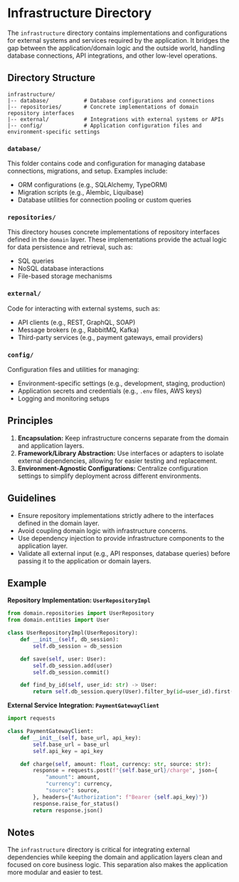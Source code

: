 # Infrastructure Directory

The `infrastructure` directory contains implementations and configurations for external systems and services required by the application. It bridges the gap between the application/domain logic and the outside world, handling database connections, API integrations, and other low-level operations.

## Directory Structure

```
infrastructure/
|-- database/           # Database configurations and connections
|-- repositories/       # Concrete implementations of domain repository interfaces
|-- external/           # Integrations with external systems or APIs
|-- config/             # Application configuration files and environment-specific settings
```

### `database/`
This folder contains code and configuration for managing database connections, migrations, and setup. Examples include:
- ORM configurations (e.g., SQLAlchemy, TypeORM)
- Migration scripts (e.g., Alembic, Liquibase)
- Database utilities for connection pooling or custom queries

### `repositories/`
This directory houses concrete implementations of repository interfaces defined in the `domain` layer. These implementations provide the actual logic for data persistence and retrieval, such as:
- SQL queries
- NoSQL database interactions
- File-based storage mechanisms

### `external/`
Code for interacting with external systems, such as:
- API clients (e.g., REST, GraphQL, SOAP)
- Message brokers (e.g., RabbitMQ, Kafka)
- Third-party services (e.g., payment gateways, email providers)

### `config/`
Configuration files and utilities for managing:
- Environment-specific settings (e.g., development, staging, production)
- Application secrets and credentials (e.g., `.env` files, AWS keys)
- Logging and monitoring setups

## Principles
1. **Encapsulation:** Keep infrastructure concerns separate from the domain and application layers.
2. **Framework/Library Abstraction:** Use interfaces or adapters to isolate external dependencies, allowing for easier testing and replacement.
3. **Environment-Agnostic Configurations:** Centralize configuration settings to simplify deployment across different environments.

## Guidelines
- Ensure repository implementations strictly adhere to the interfaces defined in the domain layer.
- Avoid coupling domain logic with infrastructure concerns.
- Use dependency injection to provide infrastructure components to the application layer.
- Validate all external input (e.g., API responses, database queries) before passing it to the application or domain layers.

## Example
**Repository Implementation: `UserRepositoryImpl`**
```python
from domain.repositories import UserRepository
from domain.entities import User

class UserRepositoryImpl(UserRepository):
    def __init__(self, db_session):
        self.db_session = db_session

    def save(self, user: User):
        self.db_session.add(user)
        self.db_session.commit()

    def find_by_id(self, user_id: str) -> User:
        return self.db_session.query(User).filter_by(id=user_id).first()
```

**External Service Integration: `PaymentGatewayClient`**
```python
import requests

class PaymentGatewayClient:
    def __init__(self, base_url, api_key):
        self.base_url = base_url
        self.api_key = api_key

    def charge(self, amount: float, currency: str, source: str):
        response = requests.post(f"{self.base_url}/charge", json={
            "amount": amount,
            "currency": currency,
            "source": source,
        }, headers={"Authorization": f"Bearer {self.api_key}"})
        response.raise_for_status()
        return response.json()
```

## Notes
The `infrastructure` directory is critical for integrating external dependencies while keeping the domain and application layers clean and focused on core business logic. This separation also makes the application more modular and easier to test.

